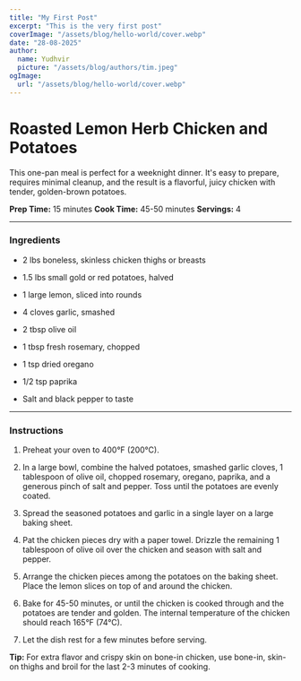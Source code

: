 ```yaml
---
title: "My First Post"
excerpt: "This is the very first post"
coverImage: "/assets/blog/hello-world/cover.webp"
date: "28-08-2025"
author:
  name: Yudhvir
  picture: "/assets/blog/authors/tim.jpeg"
ogImage:
  url: "/assets/blog/hello-world/cover.webp"
---
```



# **Roasted Lemon Herb Chicken and Potatoes**

This one-pan meal is perfect for a weeknight dinner. It's easy to prepare, requires minimal cleanup, and the result is a flavorful, juicy chicken with tender, golden-brown potatoes.

**Prep Time:** 15 minutes **Cook Time:** 45-50 minutes **Servings:** 4

----------

### **Ingredients**

-   2 lbs boneless, skinless chicken thighs or breasts
    
-   1.5 lbs small gold or red potatoes, halved
    
-   1 large lemon, sliced into rounds
    
-   4 cloves garlic, smashed
    
-   2 tbsp olive oil
    
-   1 tbsp fresh rosemary, chopped
    
-   1 tsp dried oregano
    
-   1/2 tsp paprika
    
-   Salt and black pepper to taste
    

----------

### **Instructions**

1.  Preheat your oven to 400°F (200°C).
    
2.  In a large bowl, combine the halved potatoes, smashed garlic cloves, 1 tablespoon of olive oil, chopped rosemary, oregano, paprika, and a generous pinch of salt and pepper. Toss until the potatoes are evenly coated.
    
3.  Spread the seasoned potatoes and garlic in a single layer on a large baking sheet.
    
4.  Pat the chicken pieces dry with a paper towel. Drizzle the remaining 1 tablespoon of olive oil over the chicken and season with salt and pepper.
    
5.  Arrange the chicken pieces among the potatoes on the baking sheet. Place the lemon slices on top of and around the chicken.
    
6.  Bake for 45-50 minutes, or until the chicken is cooked through and the potatoes are tender and golden. The internal temperature of the chicken should reach 165°F (74°C).
    
7.  Let the dish rest for a few minutes before serving.
    

**Tip:** For extra flavor and crispy skin on bone-in chicken, use bone-in, skin-on thighs and broil for the last 2-3 minutes of cooking.